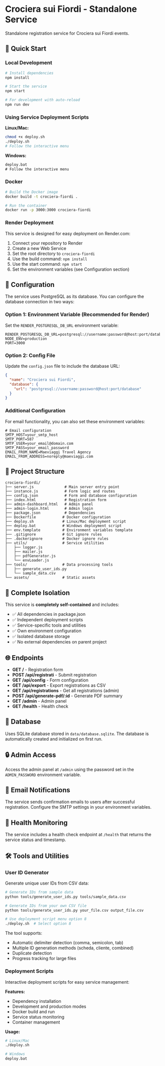 # Crociera sui Fiordi - Standalone Service

Standalone registration service for Crociera sui Fiordi events.

## 🚀 Quick Start

### Local Development

```bash
# Install dependencies
npm install

# Start the service
npm start

# For development with auto-reload
npm run dev
```

### Using Service Deployment Scripts

**Linux/Mac:**
```bash
chmod +x deploy.sh
./deploy.sh
# Follow the interactive menu
```

**Windows:**
```cmd
deploy.bat
# Follow the interactive menu
```

### Docker

```bash
# Build the Docker image
docker build -t crociera-fiordi .

# Run the container
docker run -p 3000:3000 crociera-fiordi
```

### Render Deployment

This service is designed for easy deployment on Render.com:

1. Connect your repository to Render
2. Create a new Web Service
3. Set the root directory to `crociera-fiordi`
4. Use the build command: `npm install`
5. Use the start command: `npm start`
6. Set the environment variables (see Configuration section)

## 🔧 Configuration

The service uses PostgreSQL as its database. You can configure the database connection in two ways:

### Option 1: Environment Variable (Recommended for Render)
Set the `RENDER_POSTGRESQL_DB_URL` environment variable:

```env
RENDER_POSTGRESQL_DB_URL=postgresql://username:password@host:port/database
NODE_ENV=production
PORT=3000
```

### Option 2: Config File
Update the `config.json` file to include the database URL:

```json
{
  "name": "Crociera sui Fiordi",
  "database": {
    "url": "postgresql://username:password@host:port/database"
  }
}
```

### Additional Configuration
For email functionality, you can also set these environment variables:

```env
# Email configuration
SMTP_HOST=your_smtp_host
SMTP_PORT=587
SMTP_USER=your_email@domain.com
SMTP_PASS=your_email_password
EMAIL_FROM_NAME=Maeviaggi Travel Agency
EMAIL_FROM_ADDRESS=noreply@maeviaggi.com
```

## 📂 Project Structure

```
crociera-fiordi/
├── server.js              # Main server entry point
├── instance.js            # Form logic and routes
├── config.json            # Form and database configuration
├── index.html             # Registration form
├── admin-dashboard.html   # Admin panel
├── admin-login.html       # Admin login
├── package.json           # Dependencies
├── Dockerfile            # Docker configuration
├── deploy.sh             # Linux/Mac deployment script
├── deploy.bat            # Windows deployment script
├── env.template          # Environment variables template
├── .gitignore            # Git ignore rules
├── .dockerignore         # Docker ignore rules
├── utils/                # Service utilities
│   ├── logger.js
│   ├── mailer.js
│   ├── pdfGenerator.js
│   └── envLoader.js
├── tools/                # Data processing tools
│   ├── generate_user_ids.py
│   └── sample_data.csv
└── assets/               # Static assets
```

## 🔧 Complete Isolation

This service is **completely self-contained** and includes:
- ✅ All dependencies in package.json
- ✅ Independent deployment scripts
- ✅ Service-specific tools and utilities
- ✅ Own environment configuration
- ✅ Isolated database storage
- ✅ No external dependencies on parent project

## 🌐 Endpoints

- **GET /** - Registration form
- **POST /api/registrati** - Submit registration
- **GET /api/config** - Form configuration
- **GET /api/export** - Export registrations as CSV
- **GET /api/registrations** - Get all registrations (admin)
- **POST /api/generate-pdf/:id** - Generate PDF summary
- **GET /admin** - Admin panel
- **GET /health** - Health check

## 💾 Database

Uses SQLite database stored in `data/database.sqlite`. The database is automatically created and initialized on first run.

## 🔒 Admin Access

Access the admin panel at `/admin` using the password set in the `ADMIN_PASSWORD` environment variable.

## 📧 Email Notifications

The service sends confirmation emails to users after successful registration. Configure the SMTP settings in your environment variables.

## 🏥 Health Monitoring

The service includes a health check endpoint at `/health` that returns the service status and timestamp.

## 🛠️ Tools and Utilities

### User ID Generator
Generate unique user IDs from CSV data:

```bash
# Generate IDs from sample data
python tools/generate_user_ids.py tools/sample_data.csv

# Generate IDs from your own CSV file
python tools/generate_user_ids.py your_file.csv output_file.csv

# Use deployment script menu option 8
./deploy.sh  # Select option 8
```

The tool supports:
- Automatic delimiter detection (comma, semicolon, tab)
- Multiple ID generation methods (scheda, cliente, combined)
- Duplicate detection
- Progress tracking for large files

### Deployment Scripts
Interactive deployment scripts for easy service management:

**Features:**
- Dependency installation
- Development and production modes
- Docker build and run
- Service status monitoring
- Container management

**Usage:**
```bash
# Linux/Mac
./deploy.sh

# Windows  
deploy.bat
```

